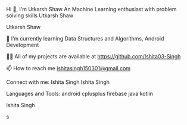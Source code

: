 Hi 👋, I'm Utkarsh Shaw
An Machine Learning enthusiast with problem solving skills
Utkarsh Shaw

Utkarsh Shaw

🌱 I’m currently learning Data Structures and Algorithms, Android Development

👨‍💻 All of my projects are available at https://github.com/Ishita03-Singh

📫 How to reach me ishitasingh150301@gmail.com

Connect with me:
Ishita Singh Ishita Singh

Languages and Tools:
android cplusplus firebase java kotlin

Ishita Singh

s
